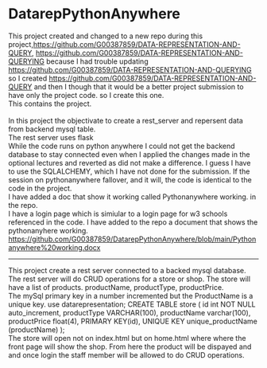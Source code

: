 # DatarepPythonAnywhere
This project created and changed to a new repo during this project,https://github.com/G00387859/DATA-REPRESENTATION-AND-QUERY, https://github.com/G00387859/DATA-REPRESENTATION-AND-QUERYING because I had trouble updating https://github.com/G00387859/DATA-REPRESENTATION-AND-QUERYING so I created https://github.com/G00387859/DATA-REPRESENTATION-AND-QUERY and then I though that it would be a better project submission to have only the project code. so I create this one.<br/>
This contains the project.<br/> 	
In this project the objectivate to create a rest_server and repersent data from backend mysql table.<br/> 
The rest server uses flask<br/>
While the code runs on python anywhere I could not get the backend database to stay connected even when I applied the changes made in the optional lectures and reverted as did not make a difference. I guess I have to use the SQLALCHEMY, which I have not done for the submission. If the session on pythonanywhere fallover, and it will, the code is identical to the code in the project.<br/> I have added a doc that show it working called Pythonanywhere working. in the repo.<br/>
I have a login page which is simiular to a login page for w3 schools referenced in the code. I have added to the repo a document that shows the pythonanyhere working. https://github.com/G00387859/DatarepPythonAnywhere/blob/main/Pythonanywhere%20working.docx 
<br/>
*****
This project create a rest server connected to a backed mysql database. The rest server will do CRUD operations for a store or shop. The store will have a list of products. productName, productType, productPrice.<br/> The mySql primary key in a number incremented but the ProductName is a unique key. 
use datarepresentation;
    CREATE TABLE store (
    id int NOT NULL auto_increment,
    productType VARCHAR(100),
    productName varchar(100),
    productPrice float(4),
    PRIMARY KEY(id),
    UNIQUE KEY unique_productName (productName)
);
<br/>
The store will open not on index.html but on home.html where where the front page will show the shop. From here the product will be dispayed and and once login the staff member will be allowed to do CRUD operations.<br/>




